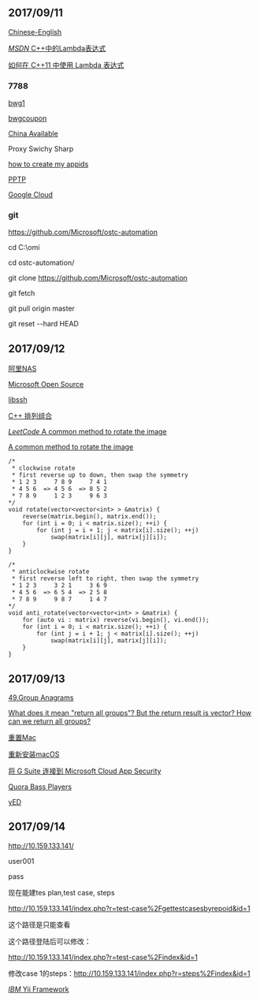 ## 2017/09/11

[Chinese-English](http://blog.sina.com.cn/s/blog_13126dbc20102vtxk.html)

[*MSDN* C++中的Lambda表达式](https://msdn.microsoft.com/zh-cn/library/dd293608.aspx)

[如何在 C++11 中使用 Lambda 表达式](http://www.oracle.com/technetwork/cn/articles/servers-storage-dev/howto-use-lambda-exp-cpp11-2189895-zhs.html)

### 7788

[bwg1](http://bwg1.net/)

[bwgcoupon](http://www.bandwagonhost.net/coupon)

[China Available](https://bwh1.net/clientarea.php)

Proxy Swichy Sharp

[how to create my appids](https://github.com/XX-net/XX-Net/wiki/how-to-create-my-appids)

[PPTP](http://www.richardyau.com/?p=294)

[Google Cloud](https://console.cloud.google.com/freetrial?page=1)

### git 
https://github.com/Microsoft/ostc-automation

cd C:\omi

cd ostc-automation/

git clone https://github.com/Microsoft/ostc-automation

git fetch

git pull origin master

git reset --hard HEAD

## 2017/09/12

[阿里NAS](https://cn.aliyun.com/product/nas)

[Microsoft Open Source](https://opensource.microsoft.com/)

[libssh](https://www.libssh.org/)

[C++ 排列组合](https://segmentfault.com/a/1190000002486075)

[*LeetCode* A common method to rotate the image](https://leetcode.com/problems/rotate-image/discuss/)

[A common method to rotate the image](https://discuss.leetcode.com/topic/6796/a-common-method-to-rotate-the-image)

```
/*
 * clockwise rotate
 * first reverse up to down, then swap the symmetry 
 * 1 2 3     7 8 9     7 4 1
 * 4 5 6  => 4 5 6  => 8 5 2
 * 7 8 9     1 2 3     9 6 3
*/
void rotate(vector<vector<int> > &matrix) {
    reverse(matrix.begin(), matrix.end());
    for (int i = 0; i < matrix.size(); ++i) {
        for (int j = i + 1; j < matrix[i].size(); ++j)
            swap(matrix[i][j], matrix[j][i]);
    }
}

/*
 * anticlockwise rotate
 * first reverse left to right, then swap the symmetry
 * 1 2 3     3 2 1     3 6 9
 * 4 5 6  => 6 5 4  => 2 5 8
 * 7 8 9     9 8 7     1 4 7
*/
void anti_rotate(vector<vector<int> > &matrix) {
    for (auto vi : matrix) reverse(vi.begin(), vi.end());
    for (int i = 0; i < matrix.size(); ++i) {
        for (int j = i + 1; j < matrix[i].size(); ++j)
            swap(matrix[i][j], matrix[j][i]);
    }
}
```

## 2017/09/13

[49.Group Anagrams](https://leetcode.com/problems/group-anagrams/description/)

[What does it mean "return all groups"? But the return result is vector<string>? How can we return all groups?](https://discuss.leetcode.com/topic/307/what-does-it-mean-return-all-groups-but-the-return-result-is-vector-string-how-can-we-return-all-groups/2)

[重置Mac](https://support.apple.com/zh-cn/HT201065)

[重新安装macOS](https://support.apple.com/zh-cn/HT204904)

[将 G Suite 连接到 Microsoft Cloud App Security](https://docs.microsoft.com/zh-cn/cloud-app-security/connect-google-apps-to-microsoft-cloud-app-security)

[Quora Bass Players](https://www.quora.com/Who-is-your-favorite-bassist-of-all-time)

[yED](http://www.yworks.com/products/yed)

## 2017/09/14

http://10.159.133.141/

user001

pass

现在能建tes plan,test case, steps

http://10.159.133.141/index.php?r=test-case%2Fgettestcasesbyrepoid&id=1 

这个路径是只能查看

这个路径登陆后可以修改：

http://10.159.133.141/index.php?r=test-case%2Findex&id=1 

修改case 1的steps：http://10.159.133.141/index.php?r=steps%2Findex&id=1

[*IBM* Yii Framework](https://www.ibm.com/developerworks/cn/opensource/os-cn-yii/)











